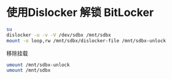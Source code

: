 # 使用Dislocker 解锁 BitLocker
```sh
su
dislocker -u -v -V /dev/sdbx /mnt/sdbx
mount -o loop,rw /mnt/sdbx/dislocker-file /mnt/sdbx-unlock
```
移除挂载
```sh
umount /mnt/sdbx-unlock
umount /mnt/sdbx
```